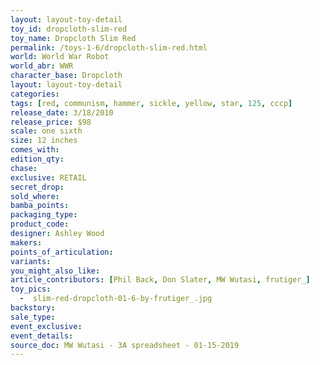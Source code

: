 ```yaml
---
layout: layout-toy-detail 
toy_id: dropcloth-slim-red
toy_name: Dropcloth Slim Red
permalink: /toys-1-6/dropcloth-slim-red.html
world: World War Robot
world_abr: WWR
character_base: Dropcloth
layout: layout-toy-detail
categories: 
tags: [red, communism, hammer, sickle, yellow, star, 125, cccp]
release_date: 3/18/2010
release_price: $98 
scale: one sixth
size: 12 inches
comes_with: 
edition_qty: 
chase: 
exclusive: RETAIL
secret_drop: 
sold_where: 
bamba_points: 
packaging_type: 
product_code:
designer: Ashley Wood
makers: 
points_of_articulation: 
variants: 
you_might_also_like: 
article_contributors: [Phil Back, Don Slater, MW Wutasi, frutiger_]
toy_pics: 
  -  slim-red-dropcloth-01-6-by-frutiger_.jpg
backstory: 
sale_type: 
event_exclusive: 
event_details: 
source_doc: MW Wutasi - 3A spreadsheet - 01-15-2019
---
```

